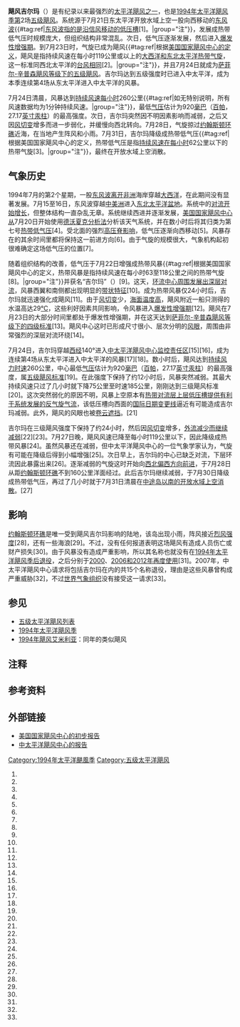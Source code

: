 **飓风吉尔玛**（）是有纪录以来最强烈的[太平洋飓风之一](https://zh.wikipedia.org/wiki/太平洋飓风季 "wikilink")，也是[1994年太平洋飓风季第](https://zh.wikipedia.org/wiki/1994年太平洋飓风季 "wikilink")2场[五级飓风](../Page/五级太平洋飓风列表.md "wikilink")。系统源于7月21日东太平洋开放水域上空一股向西移动的[东风波](https://zh.wikipedia.org/wiki/东风波 "wikilink"){{\#tag:ref|[东风波指的是沿](https://zh.wikipedia.org/wiki/东风波 "wikilink")[信风移动的](https://zh.wikipedia.org/wiki/信风 "wikilink")[低压槽](https://zh.wikipedia.org/wiki/低压槽 "wikilink")\[1\]。|group="注"}}，发展成热带低气压时规模庞大，但组织结构非常混乱。次日，低气压逐渐发展，然后进入[爆发性增强期](../Page/快速增强.md "wikilink")。到7月23日时，气旋已成为飓风{{\#tag:ref|根据[美国国家飓风中心的定义](https://zh.wikipedia.org/wiki/国家飓风中心 "wikilink")，飓风是指持续风速在每小时119公里或以上的[大西洋和东北太平洋](https://zh.wikipedia.org/wiki/北大西洋热带气旋 "wikilink")[热带气旋](https://zh.wikipedia.org/wiki/热带气旋 "wikilink")，这一标准同西北太平洋的[台风相同](https://zh.wikipedia.org/wiki/台风 "wikilink")\[2\]。|group="注"}}，并且7月24日就成为[萨菲尔-辛普森飓风等级下的五级飓风](https://zh.wikipedia.org/wiki/萨菲尔-辛普森飓风等级 "wikilink")。吉尔玛达到五级强度时已进入中太平洋，成为本季连续第4场从东太平洋进入中太平洋的风暴。

7月24日清晨，风暴达到[持续风速每小时](../Page/最大持续风速.md "wikilink")260公里{{\#tag:ref|如无特别说明，所有风速数据均为1分钟持续风速。|group="注"}}，最低[气压](../Page/气压.md "wikilink")估计为920[毫巴](../Page/巴.md "wikilink")（[百帕](../Page/帕斯卡.md "wikilink")，27.17[英寸汞柱](https://zh.wikipedia.org/wiki/英寸汞柱 "wikilink")）的最高强度。次日，吉尔玛突然因不明因素影响而减弱，之后又因[风切变](../Page/风切变.md "wikilink")增多而进一步弱化，并缓慢向西北转向。7月28日，气旋掠过[约翰斯顿环礁](../Page/约翰斯顿环礁.md "wikilink")近海，在当地产生阵风和小雨。7月31日，吉尔玛降级成热带低气压{{\#tag:ref|根据美国国家飓风中心的定义，热带低气压是指[持续风速在每小时](../Page/最大持续风速.md "wikilink")62公里以下的热带气旋\[3\]。|group="注"}}，最终在开放水域上空消散。

## 气象历史

1994年7月的第2个星期，一股[东风波离开](https://zh.wikipedia.org/wiki/东风波 "wikilink")[非洲](../Page/非洲.md "wikilink")海岸穿越[大西洋](../Page/大西洋.md "wikilink")，在此期间没有显著发展。7月15至16日，东风波穿越[中美洲](../Page/中美洲.md "wikilink")进入[东北太平洋盆地](https://zh.wikipedia.org/wiki/太平洋飓风季 "wikilink")。系统中的[对流开始增长](https://zh.wikipedia.org/wiki/对流 "wikilink")，但整体结构一直杂乱无章。系统继续西进并逐渐发展，[美国国家飓风中心从](https://zh.wikipedia.org/wiki/国家飓风中心 "wikilink")7月20日开始使用[德沃夏克分析法](../Page/德沃夏克分析法.md "wikilink")分析该天气系统，并在数小时后将其归类为第七号[热带低气压](https://zh.wikipedia.org/wiki/热带气旋 "wikilink")\[4\]。受北面的强烈[高压脊影响](https://zh.wikipedia.org/wiki/高压脊 "wikilink")，低气压逐渐向西移动\[5\]。风暴存在的其余时间里都将保持这一前进方向\[6\]。由于气旋的规模很大，气象机构起初很难确定这场低气压的位置\[7\]。

随着组织结构的改善，低气压于7月22日增强成热带风暴{{\#tag:ref|根据美国国家飓风中心的定义，热带风暴是指持续风速在每小时63至118公里之间的热带气旋\[8\]。|group="注"}}并获名“吉尔玛”（）\[9\]。这天，[环流中心周围发展出深层对流](https://zh.wikipedia.org/wiki/环流 "wikilink")，风暴西翼和南侧都出现明显的[带状特征](../Page/雨带.md "wikilink")\[10\]。成为热带风暴仅24小时后，吉尔玛就迅速强化成飓风\[11\]。由于[风切变](../Page/风切变.md "wikilink")少，[海面温度高](https://zh.wikipedia.org/wiki/海面温度 "wikilink")，飓风附近一船只测得的水温高达29[°C](https://zh.wikipedia.org/wiki/摄氏度 "wikilink")，这些利好因素共同影响，令风暴进入[爆发性增强期](../Page/快速增强.md "wikilink")\[12\]。飓风在7月23日的大部分时间里都处于爆发性增强期，并在这天达到[萨菲尔-辛普森飓风等级下的四级标准](https://zh.wikipedia.org/wiki/萨菲尔-辛普森飓风等级 "wikilink")\[13\]。飓风中心这时已形成尺寸很小、层次分明的[风眼](https://zh.wikipedia.org/wiki/风眼 "wikilink")，周围由非常强烈的深层对流环绕\[14\]。

7月24日，吉尔玛穿越[西经](../Page/经度.md "wikilink")140°进入[中太平洋飓风中心监控责任区](https://zh.wikipedia.org/wiki/中太平洋飓风中心 "wikilink")\[15\]\[16\]，成为连续第4场从东太平洋进入中太平洋的风暴\[17\]\[18\]。数小时后，飓风达到[持续风力时速](../Page/最大持续风速.md "wikilink")260公里，中心最低[气压](../Page/气压.md "wikilink")估计为920[毫巴](../Page/巴.md "wikilink")（[百帕](../Page/帕斯卡.md "wikilink")，27.17[英寸汞柱](https://zh.wikipedia.org/wiki/英寸汞柱 "wikilink")）的最高强度，属[五级飓风标准](../Page/五级太平洋飓风列表.md "wikilink")\[19\]。在此强度下保持了约12小时后，风暴突然减弱。其最大持续风速只过了几小时就下降75公里至时速185公里，刚刚达到三级飓风标准\[20\]。这次突然弱化的原因不明，风暴上空原本有[热带对流层上层低压槽提供有利于系统发展的](https://zh.wikipedia.org/wiki/热带对流层上层低压槽 "wikilink")[反气旋气流](https://zh.wikipedia.org/wiki/反气旋 "wikilink")，该低压槽向西面的[国际日期变更线](../Page/国际日期变更线.md "wikilink")逼近有可能造成吉尔玛减弱。此外，飓风的风眼也被[卷云遮挡](https://zh.wikipedia.org/wiki/卷云 "wikilink")。\[21\]

吉尔玛在三级飓风强度下保持了约24小时，然后因[风切变](../Page/风切变.md "wikilink")增多，[外流减少而继续减弱](https://zh.wikipedia.org/wiki/外流_\(气象学\) "wikilink")\[22\]\[23\]。7月27日晚，飓风风速已降至每小时119公里以下，因此降级成热带风暴\[24\]。虽然风暴还在减弱，但中太平洋飓风中心的一位气象学家认为，气旋有可能在降级后得到小幅增强\[25\]。次日早上，吉尔玛的中心已缺乏对流，下层环流因此暴露出来\[26\]。逐渐减弱的气旋这时开始向[西北偏西方向前进](../Page/罗盘方位.md "wikilink")，于7月28日从距[约翰斯顿环礁](../Page/约翰斯顿环礁.md "wikilink")不到160公里洋面经过。此后吉尔玛继续减弱，于7月30日降级成热带低气压，再过了几小时就于7月31日清晨在[中途岛以南的开放水域上空消散](https://zh.wikipedia.org/wiki/中途岛 "wikilink")。\[27\]

## 影响

[约翰斯顿环礁](../Page/约翰斯顿环礁.md "wikilink")是唯一受到飓风吉尔玛影响的陆地，该岛出现小雨，阵风接近[烈风强度](https://zh.wikipedia.org/wiki/蒲福风级 "wikilink")\[28\]，还有一些海浪\[29\]。不过，没有任何报道表明这场飓风有造成人员伤亡或财产损失\[30\]。由于风暴没有造成严重影响，所以其名称也就没有在[1994年太平洋飓风季后退役](https://zh.wikipedia.org/wiki/1994年太平洋飓风季 "wikilink")，之后分别于[2000](https://zh.wikipedia.org/wiki/2000年太平洋飓风季 "wikilink")、[2006和](https://zh.wikipedia.org/wiki/2006年太平洋飓风季 "wikilink")[2012年再度使用](https://zh.wikipedia.org/wiki/2012年太平洋飓风季 "wikilink")\[31\]。2007年，中太平洋飓风中心请求将包括吉尔玛在内的共15个名称退役，理由是这些风暴曾构成严重威胁\[32\]，不过[世界气象组织](../Page/世界气象组织.md "wikilink")没有接受这一请求\[33\]。

## 参见

  - [五级太平洋飓风列表](../Page/五级太平洋飓风列表.md "wikilink")
  - [1994年太平洋飓风季](https://zh.wikipedia.org/wiki/1994年太平洋飓风季 "wikilink")
  - [1994年飓风艾米利亚](../Page/1994年飓风艾米利亚.md "wikilink")：同年的类似飓风

## 注释

## 参考资料

## 外部链接

  - [美国国家飓风中心的初步报告](http://www.nhc.noaa.gov/archive/storm_wallets/epacific/ep1994-prelim/gilma/)
  - [中太平洋飓风中心的报告](http://www.prh.noaa.gov/cphc/summaries/1994.php#Gilma)

[Category:1994年太平洋颶風季](https://zh.wikipedia.org/wiki/Category:1994年太平洋颶風季 "wikilink") [Category:五级太平洋飓风](https://zh.wikipedia.org/wiki/Category:五级太平洋飓风 "wikilink")

1.
2.

3.
4.

5.

6.
7.

8.
9.
10.

11.
12.

13.
14.

15.
16.

17.
18.

19.
20.
21.

22.
23.
24.
25.

26.

27.
28.
29.
30.

31.
32.

33.